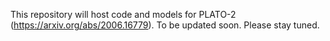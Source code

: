 This repository will host code and models for PLATO-2 (https://arxiv.org/abs/2006.16779). 
To be updated soon. Please stay tuned.
